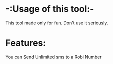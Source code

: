 # -:Usage of this tool:-

This tool made only for fun. Don't use it seriously. 

# Features:

You can Send Unlimited sms to a Robi Number
